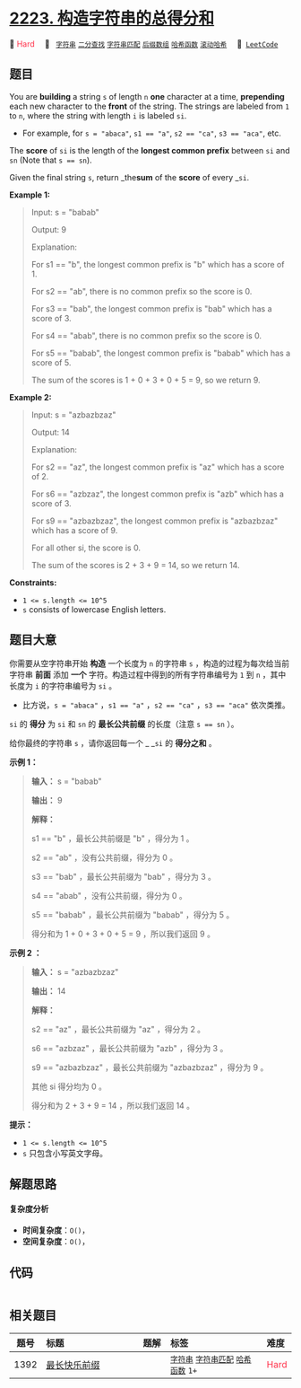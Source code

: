 # [2223. 构造字符串的总得分和](https://leetcode.com/problems/sum-of-scores-of-built-strings)

🔴 <font color=#ff334b>Hard</font>&emsp; 🔖&ensp; [`字符串`](/outline/tag/string.md) [`二分查找`](/outline/tag/binary-search.md) [`字符串匹配`](/outline/tag/string-matching.md) [`后缀数组`](/outline/tag/suffix-array.md) [`哈希函数`](/outline/tag/hash-function.md) [`滚动哈希`](/outline/tag/rolling-hash.md)&emsp; 🔗&ensp;[`LeetCode`](https://leetcode.com/problems/sum-of-scores-of-built-strings)

## 题目

You are **building** a string `s` of length `n` **one** character at a time,
**prepending** each new character to the **front** of the string. The strings
are labeled from `1` to `n`, where the string with length `i` is labeled `si`.

  * For example, for `s = "abaca"`, `s1 == "a"`, `s2 == "ca"`, `s3 == "aca"`, etc.

The **score** of `si` is the length of the **longest common prefix** between
`si` and `sn` (Note that `s == sn`).

Given the final string `s`, return _the**sum** of the **score** of every
_`si`.



**Example 1:**

> Input: s = "babab"
> 
> Output: 9
> 
> Explanation:
> 
> For s1 == "b", the longest common prefix is "b" which has a score of 1.
> 
> For s2 == "ab", there is no common prefix so the score is 0.
> 
> For s3 == "bab", the longest common prefix is "bab" which has a score of 3.
> 
> For s4 == "abab", there is no common prefix so the score is 0.
> 
> For s5 == "babab", the longest common prefix is "babab" which has a score of 5.
> 
> The sum of the scores is 1 + 0 + 3 + 0 + 5 = 9, so we return 9.

**Example 2:**

> Input: s = "azbazbzaz"
> 
> Output: 14
> 
> Explanation: 
> 
> For s2 == "az", the longest common prefix is "az" which has a score of 2.
> 
> For s6 == "azbzaz", the longest common prefix is "azb" which has a score of 3.
> 
> For s9 == "azbazbzaz", the longest common prefix is "azbazbzaz" which has a score of 9.
> 
> For all other si, the score is 0.
> 
> The sum of the scores is 2 + 3 + 9 = 14, so we return 14.

**Constraints:**

  * `1 <= s.length <= 10^5`
  * `s` consists of lowercase English letters.


## 题目大意

你需要从空字符串开始 **构造** 一个长度为 `n` 的字符串 `s` ，构造的过程为每次给当前字符串 **前面**  添加 **一个**
字符。构造过程中得到的所有字符串编号为 `1` 到 `n` ，其中长度为 `i` 的字符串编号为 `si` 。

  * 比方说，`s = "abaca"` ，`s1 == "a"` ，`s2 == "ca"` ，`s3 == "aca"` 依次类推。

`si` 的 **得分**  为 `si` 和 `sn` 的 **最长公共前缀** 的长度（注意 `s == sn` ）。

给你最终的字符串 `s` ，请你返回每一个 _ _`si` 的 **得分之和**  。



**示例 1：**

> 
> 
> 
> 
> 
> **输入：** s = "babab"
> 
> **输出：** 9
> 
> **解释：**
> 
> s1 == "b" ，最长公共前缀是 "b" ，得分为 1 。
> 
> s2 == "ab" ，没有公共前缀，得分为 0 。
> 
> s3 == "bab" ，最长公共前缀为 "bab" ，得分为 3 。
> 
> s4 == "abab" ，没有公共前缀，得分为 0 。
> 
> s5 == "babab" ，最长公共前缀为 "babab" ，得分为 5 。
> 
> 得分和为 1 + 0 + 3 + 0 + 5 = 9 ，所以我们返回 9 。

**示例 2 ：**

> 
> 
> 
> 
> 
> **输入：** s = "azbazbzaz"
> 
> **输出：** 14
> 
> **解释：**
> 
> s2 == "az" ，最长公共前缀为 "az" ，得分为 2 。
> 
> s6 == "azbzaz" ，最长公共前缀为 "azb" ，得分为 3 。
> 
> s9 == "azbazbzaz" ，最长公共前缀为 "azbazbzaz" ，得分为 9 。
> 
> 其他 si 得分均为 0 。
> 
> 得分和为 2 + 3 + 9 = 14 ，所以我们返回 14 。
> 
> 



**提示：**

  * `1 <= s.length <= 10^5`
  * `s` 只包含小写英文字母。


## 解题思路

#### 复杂度分析

- **时间复杂度**：`O()`，
- **空间复杂度**：`O()`，

## 代码

```javascript

```

## 相关题目

<!-- prettier-ignore -->
| 题号 | 标题 | 题解 | 标签 | 难度 |
| :------: | :------ | :------: | :------ | :------ |
| 1392 | [最长快乐前缀](https://leetcode.com/problems/longest-happy-prefix) |  |  [`字符串`](/outline/tag/string.md) [`字符串匹配`](/outline/tag/string-matching.md) [`哈希函数`](/outline/tag/hash-function.md) `1+` | <font color=#ff334b>Hard</font> |

<style>
.blue {
    background-color: #096dd9;
    padding: 0.25rem 0.5rem;
    margin: 0;
    font-size: 0.85em;
    border-radius: 3px;
    color: white;
    font-weight: 500;
}
table th:first-of-type { width: 10%; }
table th:nth-of-type(2) { width: 35%; }
table th:nth-of-type(3) { width: 10%; }
table th:nth-of-type(4) { width: 35%; }
table th:nth-of-type(5) { width: 10%; }
</style>
